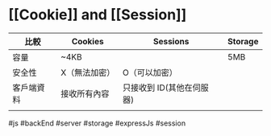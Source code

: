 # [[Cookie]] and [[Session]]
| 比較       | Cookies       | Sessions                     | Storage |
| ---------- | ------------- | ---------------------------- | ------- |
| 容量       | ~4KB          |                              | 5MB     |
| 安全性     | X（無法加密） | O（可以加密）                |         |
| 客戶端資料 | 接收所有內容  | 只接收到 ID(其他在伺服器) |         |
|            |               |                              |         |

#js #backEnd #server #storage #expressJs #session 